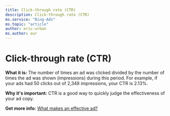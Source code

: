 ```yaml
---
title: Click-through rate (CTR)
description: Click-through rate (CTR)
ms.service: "Bing-Ads"
ms.topic: "article"
author: eric-urban
ms.author: eur
---
```


# Click-through rate (CTR)

**What it is:**         The number of times an ad was clicked divided by the number of times the ad was shown (impressions) during this period. For example, if your ads had 50 clicks out of 2,348 impressions, your CTR is 2.13%.

**Why it's important:**        CTR is a good way to quickly judge the effectiveness of your ad copy.

**Get more info:**     [What makes an effective ad?](../hlp_BA_CONC_AboutWritingEffectiveAds.md)


